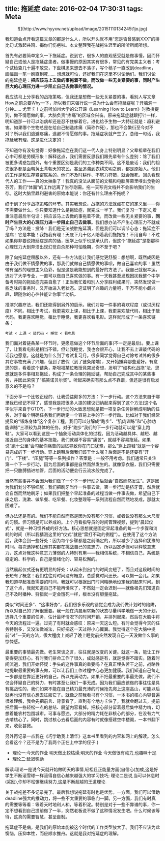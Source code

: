 title: 拖延症
date: 2016-02-04 17:30:31
tags: Meta
---
<center>
![](http://www.hyyxw.net/upload/image/20151110134245t1jo.jpg)
</center>
<!-- more -->

我知道会点开看这篇文章的都是什么人，所以开头就不用“您是否曾感到XXX”的排比句式激起共鸣、揭你们伤疤啦。本文整理我在战拖生涯里的所听所闻所想。

首先有必要简单定义一下拖延症。说到它，很多人的直观感受就是做事慢，因而怀疑自己或他人是拖延症患者。做事慢的原因其实有很多，常见的有完美主义者：考个试检查几十遍不敢交，下盘棋思来想去不落子，写个稿子一直改到deadline，画幅画一笔一刷直到死…… 想想就可怕，还好我们在这里不讨论他们。我们讨论的拖延症是：**把应该马上去做的事拖着不做，而改做一些无关紧要的事，同时产生巨大的心理压力进一步阻止自己去做事的情况。**

我应该马上分享我的战拖策略，但我还是想做一些无关紧要的事。看别人写文章How之前总要Why一下，所以我们来强行说一说为什么会有拖延症呢？开脑洞一分钟…… 尤里卡！之前听加州大学的公开课《Learning How to Learn》时教授提到，做不情愿做的事，大脑负责“疼痛”的区域会兴奋。原来拖延症就跟打针一样，明知道那一针可以治病却还是忍不住躲着它。进化给予生物一大特征就是：趋利避害。如果哪个生物总是在给自己制造疼痛（简称作死），那也不会繁衍至今对不对？所以我们逃避疼痛，逃避不情愿做的事，拖延症状就产生了。总结一句话，我拖延我有理，这是进化决定的！

不知道你有没有觉得：好像拖延症在我们这一代人身上特别明显？父辈祖辈在我们心中可都是劳模形象！解释这点，我们需要反思我们跟先辈有什么差别：除了我们被更多诱惑包围外，有个重要区别是我们的工作种类不同。这不是废话：我们的祖先很多都是面朝黄土背朝天的农民，甚至追溯到农耕文明之前，都是原始人。他们的工作是和生存紧密联系的。他们不及时耕作、不努力狩猎，就会饿死。回头看现代人的工作——真的太抽象了！我真的没法从面前的文稿和电脑屏幕里嗅出食物的芬芳。我们“体面”的工作远离了生存刚需。拖一天写完文档并不会影响我们的生存。这时大脑里趋利避害的原始本能说：你还有什么理由不拖呢？

终于到了分享战拖策略的环节。其实我想说，战拖的方法就藏在它的定义里——你不需要做什么，你只要知道什么是拖延症，就完成一半了。我们复习一下定义,着重注意最后半句话：把应该马上去做的事拖着不做，而改做一些无关紧要的事，**同时产生巨大的心理压力进一步阻止自己去做事**。我们想办法不产生心理压力不就成了吗？方法是：投降！我们是无法战胜拖延滴，但是我们可以调节心态：拖延症不是病！它是本能！我拖我有理！天底下几十亿人陪着我们拖拖拖！不用自卑！不过如果你非要说拖延症是病的话，医学上似乎也是承认的，但这个“拖延症”是指那种心理压力大到奔溃出现幻觉自杀那种可怕晚期，你不至于吧？

除了向拖延症屈服以外，还有一些方法能让我们感觉更舒服：想想啊，既然成因是由于我们做不情愿做的事，那我们就做自己情愿做的事呗，做自己喜欢的事！虽然带有强烈的理想主义色彩，但是这是我能想到的最好的方法了。我自己就很幸运，选对了大学专业，一直可以做自己喜欢做的事。有一天我甚至发现困扰我整个中学备考时期的拖延症完美自愈了！正当我忙着和别人分享胜利成果时，突然发现做一些乏味的事务时，又开始进入老状态。这证明了兴趣的力量吧，千万不能小觑兴趣，跟随你的心往往能让你事半功倍。

推演兴趣疗法，我们还能得到另外的启示。我们对每一件事的喜欢程度（或讨厌程度）不同。相比于考试，我更喜欢上课，相比于上课，我更喜欢敲代码，相比于敲代码，我更喜欢睡觉，相比于睡觉，我更喜欢看电影。这样就形成了一条喜欢链条：

	考试 < 上课 < 敲代码 < 睡觉 < 看电影
	
我们面对着链条某一环节时，更愿意做这个环节后面的事(不一定是最后)。要上课了，让我看电影是相当不错，但让我睡觉，我也会很开心，让我不去上课敲代码的话我也愿意。这就是为什么到了考试复习月，很多同学觉得自己对除考试外的很多其它事物充满了兴趣，但到了放假（到了链条尾端），又开始嫌弃那些爱好。有意思的是，看着这个链条，斯坦福某位教授竟突发奇想，发明了“结构化战拖”法，思想就是多件事相互拖延，构成了一条合理的拖延链，帮助自己完成其中的某些事务，并因此荣获了“搞笑诺贝尔奖”。听起来确实有那么点不靠谱，但还是很有启发意义的不是吗？

下面分享一个比较正经的、让我受益颇多的方法：下一步行动。这个方法来自于哪里我已经记不得了，感觉我是把很多人提的建议归纳起来得到了这个方法(这个名字似乎来自于GTD?)。下一步行动的大致思想就是把一项复杂任务拆解成明确的任务，对于每个明确任务我们再确定一个容易上手的下一步行动。比如对于我们经常提及的“锻炼身体”这个复杂工程，我们可以分解成“跑步”、“肌肉训练”和“心肺功能训练”三项较为具体的任务。对于“跑步“我们的下一步行动就可以是”穿上跑鞋“。大家可以看到这是一个抽象活动具体化的过程，因为活动越具体、越短、越接近自己的身体的基本技能，我们就越不容易”痛苦“，就越不容易拖延。如果说”跑十公里“会勾起你痛苦的回忆导致你在门口犹豫，那么”穿上跑鞋“就是一个容易完成的下一步行动。穿上跑鞋后面我们该干什么呢？后面是不是还要有“开门”、“下楼”、“压腿”等等一系列操作？答案是：一般不用考虑。我们通常只关注第一个下一步行动，因为后面的事都是自然而然发生的。就像穿衣服，我们只需要把一只胳膊插进袖管，后面的活动便会行云流水般完成了。

当然有些事并不会因为我们做了一个下一步行动之后就会“自然而然发生”。这是因为我们划分不够细腻：我们把刷牙当作一件事去做，第一步行动是挤牙膏，然后就会自然而然地刷牙；如果我们把整个早起准备的过程当做一件事去做，希望自己下床之后，洗漱、做早餐、吃早餐、化妆整理等一系列流程自然而然地发成，那就太困难了。

但办法还是有的。我们不能自然而然是因为没有那个习惯，或者说没有那么大尺度的习惯。但习惯是可以养成的。上个月看指导员的时间管理视频，提到“晨起仪式”，就是一种习惯养成的好方法。核心思想就是固定早起准备的每一个步骤和消耗的时间（所以我猜测这里的“仪式”就是"雷打不动的例程"）。在使用了这个方法后，我体会到一些好处：因为每个步骤都是之前确定的，所以减少了选择和犹豫的时间。每次选择和犹豫其实都在挑战自己的意志力，所以固定步骤可以释放意志力，这点对我这种意志力薄弱的人特别有用——我相信系统，不相信自己，系统是稳定的、科学的，自己是情绪化的、容易松懈的。

当然晨起仪式还有更明显的好处：从起床到出门的时间变短了，而且对这段时间的长短有了概念！我们往往对时间没有概念，总感觉时间还长，可以懒一会儿。如果我知道早起准备需要的时间，我就可以根据出门时间精确地设定我的起床时间。到了这个点，我就知道自己不能再懒床了，不然就一定会迟到——就像祖先们知道自己不及时播种、狩猎就一定会饿死一样，根本没有胆量拖延。

类似“时间还多”、“这事好办”，我们很多乐观的错觉会成为我们做计划时的陷阱，所以对自己的了解很重要。我一般在清晨用崭新的状态尽量科学地做一天的计划，选择几个重要的任务，估计最坏情况下的时间开销，并排列起来。然后在大脑中将今天的流程过一遍。过完了有时就会感叹：原来一天这么短。有时会觉得今天的任务特别多，又没法做减法，只好把这一天过得小心翼翼。我觉得这个在大脑中提前“过”一天的方法，很大程度上减轻了晚上睡觉前突然发现自己一天没做什么事的惊悚感。

最重要的事情最先做。老生常谈之言，往往就是改变的关键。就这一条，能让工作变得更加舒心。有时我们拼命工作了很久，成就感是有，就是觉得不踏实。随着时间流逝，我们开始怀疑：手头的这件事真的重要吗？在真正埋头苦干之前，战略性地提取最重要的事去做，可以让我们工作过程中心态更加健康。我们知道自己每走一步都是在靠近更好的自己，所以充满动力。如果不把最重要的事最先做，我们不仅会怀疑自己的努力，有时甚至让我们一事无成。因为我们最应该做的事往往是具有挑战性的，我们如果不能在自己精力最充沛的时候抢先爬上这座高山，可能以后就再也没有信心想去征服它了。就像之前我看书有个习惯，一本书的核心内容普遍很难理解，我会先把前言、背景看了，直到有个地方卡住了，我就会翻过去，提前把后面一些轻松一点的总结、展望内容看掉，把核心部分留着最后集中精力啃，幻想着能农村包围城市。可事与愿违，大部分的精力耗在非核心的部分，在没有力气去啃核心了。同时，跳过核心去看后面的内容有时就像搭建空中楼阁，一本书翻下来，收获甚微。

另外再记录一点我在《巧学助我上清华》这本书里看到的内容和网上的解读。怎么会看这个？还不是为了我两个正在上中学的侄子:(

- 理论一:今天的作业 明天做比较枯燥;明天的作业 今天做很有动力,也趣味十足.
- 理论二:延迟奖励

解读:理论一是说今天就开始做明天的事情,轻松且正能量方面(自信心)加成,这是好学生不断滚雪球一样滚得自信心越来越强大的学习技巧; 理论二是说,当可以休息时(奖励),你却不松懈继续努力,这是不断超越的王道理论.

关于战拖差不多记录完了。最后我想说拖延有时也是优势。一方面，我们可以借助deadline强大的推动力，将一些不太重要的事临门一脚。另一方面，我们有时真的需要等等看：等着天时地利人和，等着积淀。特别是对于一些不靠谱的事，你一定不想看到自己提前做了一半，突然老板说不做了这种情况发生吧。什么时候该等待，这真的需要智慧，甚至自制。

拖延症不是病，是我们的原始本能被这个时代的工作类型放大了。我们不应该为此懊恼，压抑本性，而应顺水推舟。这就是我对拖延症的理解。